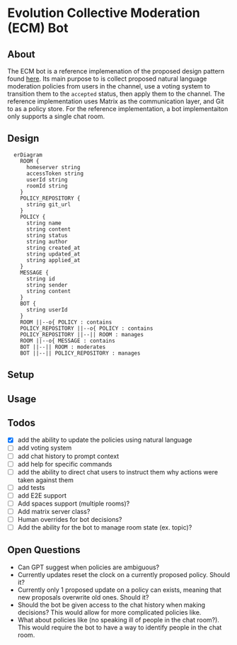 # Evolution Collective Moderation (ECM) Bot

## About
The ECM bot is a reference implemenation of the proposed design pattern found [here](https://github.com/bgrayburn/Evolutionary-Collective-Moderation-Design-Pattern/blob/main/DesignPattern.md). Its main purpose to is collect proposed natural language moderation policies from users in the channel, use a voting system to transition them to the `accepted` status, then apply them to the channel. The reference implementation uses Matrix as the communication layer, and Git to as a policy store.
For the reference implementation, a bot implementaiton only supports a single chat room.

## Design
```mermaid
  erDiagram
    ROOM {
      homeserver string
      accessToken string
      userId string
      roomId string
    }
    POLICY_REPOSITORY {
      string git_url
    }
    POLICY {
      string name
      string content
      string status
      string author
      string created_at
      string updated_at
      string applied_at
    }
    MESSAGE {
      string id
      string sender
      string content
    }
    BOT {
      string userId
    }
    ROOM ||--o{ POLICY : contains
    POLICY_REPOSITORY ||--o{ POLICY : contains
    POLICY_REPOSITORY ||--|| ROOM : manages
    ROOM ||--o{ MESSAGE : contains
    BOT ||--|| ROOM : moderates
    BOT ||--|| POLICY_REPOSITORY : manages
```

## Setup

## Usage

## Todos
- [X] add the ability to update the policies using natural language
- [ ] add voting system
- [ ] add chat history to prompt context
- [ ] add help for specific commands
- [ ] add the ability to direct chat users to instruct them why actions were taken against them
- [ ] add tests
- [ ] add E2E support
- [ ] Add spaces support (multiple rooms)?
- [ ] Add matrix server class?
- [ ] Human overrides for bot decisions?
- [ ] Add the ability for the bot to manage room state (ex. topic)?

## Open Questions
- Can GPT suggest when policies are ambiguous?
- Currently updates reset the clock on a currently proposed policy. Should it?
- Currently only 1 proposed update on a policy can exists, meaning that new proposals overwrite old ones. Should it?
- Should the bot be given access to the chat history when making decisions? This would allow for more complicated policies like.
- What about policies like (no speaking ill of people in the chat room?). This would require the bot to have a way to identify people in the chat room.

